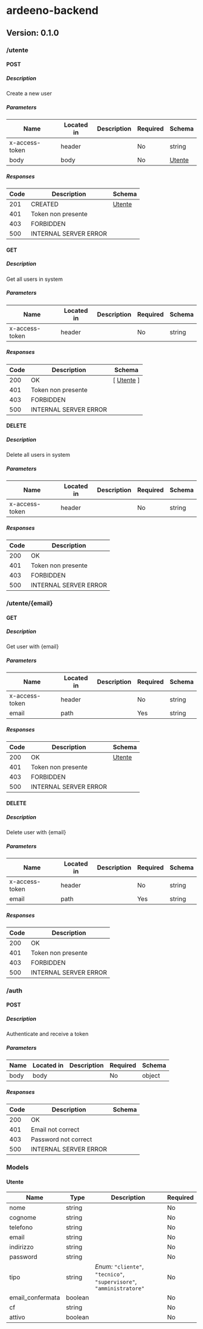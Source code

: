 # ardeeno-backend
## Version: 0.1.0

### /utente

#### POST
##### Description

Create a new user

##### Parameters

| Name | Located in | Description | Required | Schema |
| ---- | ---------- | ----------- | -------- | ---- |
| x-access-token | header |  | No | string |
| body | body |  | No | [Utente](#utente) |

##### Responses

| Code | Description | Schema |
| ---- | ----------- | ------ |
| 201 | CREATED | [Utente](#utente) |
| 401 | Token non presente |  |
| 403 | FORBIDDEN |  |
| 500 | INTERNAL SERVER ERROR |  |

#### GET
##### Description

Get all users in system

##### Parameters

| Name | Located in | Description | Required | Schema |
| ---- | ---------- | ----------- | -------- | ---- |
| x-access-token | header |  | No | string |

##### Responses

| Code | Description | Schema |
| ---- | ----------- | ------ |
| 200 | OK | [ [Utente](#utente) ] |
| 401 | Token non presente |  |
| 403 | FORBIDDEN |  |
| 500 | INTERNAL SERVER ERROR |  |

#### DELETE
##### Description

Delete all users in system

##### Parameters

| Name | Located in | Description | Required | Schema |
| ---- | ---------- | ----------- | -------- | ---- |
| x-access-token | header |  | No | string |

##### Responses

| Code | Description |
| ---- | ----------- |
| 200 | OK |
| 401 | Token non presente |
| 403 | FORBIDDEN |
| 500 | INTERNAL SERVER ERROR |

### /utente/{email}

#### GET
##### Description

Get user with {email}

##### Parameters

| Name | Located in | Description | Required | Schema |
| ---- | ---------- | ----------- | -------- | ---- |
| x-access-token | header |  | No | string |
| email | path |  | Yes | string |

##### Responses

| Code | Description | Schema |
| ---- | ----------- | ------ |
| 200 | OK | [Utente](#utente) |
| 401 | Token non presente |  |
| 403 | FORBIDDEN |  |
| 500 | INTERNAL SERVER ERROR |  |

#### DELETE
##### Description

Delete user with {email}

##### Parameters

| Name | Located in | Description | Required | Schema |
| ---- | ---------- | ----------- | -------- | ---- |
| x-access-token | header |  | No | string |
| email | path |  | Yes | string |

##### Responses

| Code | Description |
| ---- | ----------- |
| 200 | OK |
| 401 | Token non presente |
| 403 | FORBIDDEN |
| 500 | INTERNAL SERVER ERROR |

### /auth

#### POST
##### Description

Authenticate and receive a token

##### Parameters

| Name | Located in | Description | Required | Schema |
| ---- | ---------- | ----------- | -------- | ---- |
| body | body |  | No | object |

##### Responses

| Code | Description | Schema |
| ---- | ----------- | ------ |
| 200 | OK |  |
| 401 | Email not correct |  |
| 403 | Password not correct |  |
| 500 | INTERNAL SERVER ERROR |  |

### Models

#### Utente

| Name | Type | Description | Required |
| ---- | ---- | ----------- | -------- |
| nome | string |  | No |
| cognome | string |  | No |
| telefono | string |  | No |
| email | string |  | No |
| indirizzo | string |  | No |
| password | string |  | No |
| tipo | string | _Enum:_ `"cliente"`, `"tecnico"`, `"supervisore"`, `"amministratore"` | No |
| email_confermata | boolean |  | No |
| cf | string |  | No |
| attivo | boolean |  | No |

